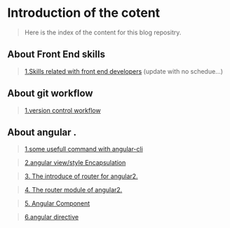 # Introduction of the cotent
> Here is the index of the content for this blog repositry.

## About Front End skills

> [1.Skills related with front end developers](./frontend-skills.md) (update with no schedue...)

## About git workflow

> [1.version control workflow](./git-workflow.md)

## About angular .

> [1.some usefull command with angular-cli](./angularCLI.md)

> [2.angular view/style Encapsulation](./angular-view-Encapsulation.md)

> [3. The introduce of router for angular2.](./angular-router1.md)

> [4. The router module of angular2.](./angular-router2.md)

> [5. Angular Component](./angular-component-class.md)

> [6.angular directive](./angular-directive1.md)

